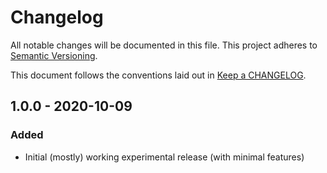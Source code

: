 # Changelog

All notable changes will be documented in this file. This
project adheres to [Semantic Versioning](https://semver.org/).

This document follows the conventions laid out in [Keep a CHANGELOG](https://keepachangelog.com/).  
  
## 1.0.0 - 2020-10-09

### Added

- Initial (mostly) working experimental release (with minimal features)
